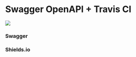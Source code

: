 # Swagger OpenAPI + Travis CI

![](https://img.shields.io/travis/seongwon-kang/swagger-travis)

### Swagger

[](https://www.npmjs.com/package/swagger-node-codegen)

### Shields.io

